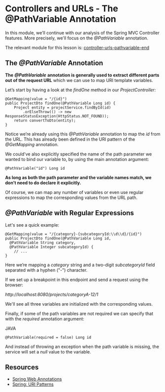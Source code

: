 # Controllers and URLs - The @PathVariable Annotation

In this module, we’ll continue with our analysis of the Spring MVC Controller features. More precisely, we'll focus on the _@PathVariable_ annotation.

The relevant module for this lesson is: [controller-urls-pathvariable-end](https://github.com/nbicocchi/spring-boot-course/tree/module8/controller-urls-pathvariable-end)

## The _@PathVariable_ Annotation

**The** **_@PathVariable_** **annotation is generally used to extract different parts out of the request URL** which we can use to map URI template variables.

Let’s start by having a look at the _findOne_ method in our _ProjectController:_

```
@GetMapping(value = "/{id}")
public ProjectDto findOne(@PathVariable Long id) {
    Project entity = projectService.findById(id)
        .orElseThrow(() -> new ResponseStatusException(HttpStatus.NOT_FOUND));
    return convertToDto(entity);
}
```

Notice we’re already using this _@PathVariable_ annotation to map the _id_ from the URL. This has already been defined in the URI pattern of the _@GetMapping_ annotation.

We could've also explicitly specified the name of the path parameter we wanted to bind our variable to, by using the main annotation argument:

```
@PathVariable("id") Long id
```

**As long as both the path parameter and the variable names match, we don’t need to do declare it explicitly.**

Of course, we can map any number of variables or even use regular expressions to map the corresponding values from the URL path.

## _@PathVariable_ with Regular Expressions

Let's see a quick example:

```
@GetMapping(value = "/{category}-{subcategoryId:\\d\\d}/{id}")
public ProjectDto findOne(@PathVariable Long id,
  @PathVariable String category,
  @PathVariable Integer subcategoryId) {
    // ...
}
```

Here we’re mapping a _category_ string and a two-digit _subcategoryId_ field separated with a hyphen ("_\-_") character.

If we set up a breakpoint in this endpoint and send a request using the browser:

_http://localhost:8080/projects/categoryA-12/1_

We'll see all three variables are initialized with the corresponding values.

Finally, if some of the path variables are not required we can specify that with the _required_ annotation argument:

JAVA

`@PathVariable(required = false) Long id`

And instead of throwing an exception when the path variable is missing, the service will set a _null_ value to the variable.

## Resources
- [Spring Web Annotations](https://www.baeldung.com/spring-mvc-annotations)
- [Spring: URI Patterns](https://docs.spring.io/spring/docs/current/spring-framework-reference/web.html#mvc-ann-requestmapping-uri-templates)
